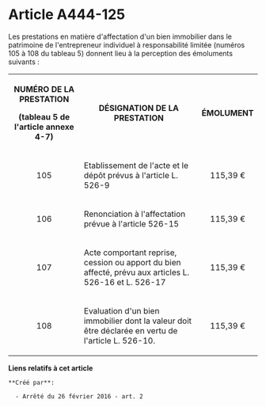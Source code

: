 # Article A444-125

Les prestations en matière d'affectation d'un bien immobilier dans le patrimoine de l'entrepreneur individuel à
responsabilité limitée (numéros 105 à 108 du tableau 5) donnent lieu à la perception des émoluments suivants : 

<table>
    <tbody>
      <tr>
        <th>

NUMÉRO DE LA PRESTATION 

(tableau 5 de l'article annexe 4-7) 

</th>
        <th>

DÉSIGNATION DE LA PRESTATION 

</th>
        <th>

ÉMOLUMENT 

</th>
      </tr>
      <tr>
        <td valign="middle" align="center">

105 

</td>
        <td valign="middle">

Etablissement de l'acte et le dépôt prévus à l'article L. 526-9 

</td>
        <td align="center" valign="middle">

115,39 € 

</td>
      </tr>
      <tr>
        <td align="center" valign="middle">

106 

</td>
        <td valign="middle">

Renonciation à l'affectation prévue à l'article 526-15 

</td>
        <td align="center" valign="middle">

115,39 € 

</td>
      </tr>
      <tr>
        <td valign="middle" align="center">

107 

</td>
        <td valign="middle">

Acte comportant reprise, cession ou apport du bien affecté, prévu aux articles L. 526-16 et L. 526-17 

</td>
        <td valign="middle" align="center">

115,39 € 

</td>
      </tr>
      <tr>
        <td valign="middle" align="center">

108 

</td>
        <td valign="middle">

Evaluation d'un bien immobilier dont la valeur doit être déclarée en vertu de l'article L. 526-10.

</td>
        <td valign="middle" align="center">

115,39 € 

</td>
      </tr>
    </tbody>
  </table>

**Liens relatifs à cet article**

	**Créé par**:

	  - Arrêté du 26 février 2016 - art. 2
